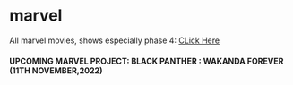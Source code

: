# marvel

All marvel movies, shows especially phase 4: [CLick Here](https://github.com/gunjan1909/marvel/blob/main/MCU%20RESEARCH.md)

#### UPCOMING MARVEL PROJECT: BLACK PANTHER : WAKANDA FOREVER (11TH NOVEMBER,2022)
